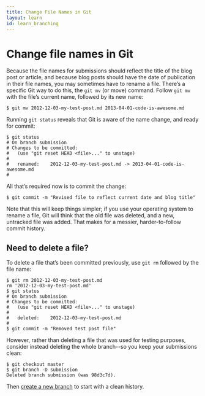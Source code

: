 ```yaml
---
title: Change File Names in Git
layout: learn
id: learn_branching
---
```


# Change file names in Git

Because the file names for submissions should reflect the title of the blog post or article, and
because blog posts should have the date of publication in their file names, you may sometimes have
to rename a file. There’s a specific Git way to do this, the `git mv` (or move) command. Follow
`git mv` with the file’s current name, followed by its new name:

    $ git mv 2012-12-03-my-test-post.md 2013-04-01-code-is-awesome.md

Running `git status` reveals that Git is aware of the name change, and ready for commit:

    $ git status
    # On branch submission
    # Changes to be committed:
    #   (use "git reset HEAD <file>..." to unstage)
    #
    #	renamed:    2012-12-03-my-test-post.md -> 2013-04-01-code-is-awesome.md
    #

All that’s required now is to commit the change:

    $ git commit -m "Revised file to reflect current date and blog title"

Note that this will keep things simpler; if you use your operating system to rename a file, Git
will think that the old file was deleted, and a new, untracked file was added. That makes for a
messier, harder-to-follow commit history.

## Need to delete a file?

To delete a file that’s been committed previously, use `git rm` followed by the file name:

    $ git rm 2012-12-03-my-test-post.md
    rm '2012-12-03-my-test-post.md'
    $ git status
    # On branch submission
    # Changes to be committed:
    #   (use "git reset HEAD <file>..." to unstage)
    #
    #	deleted:    2012-12-03-my-test-post.md
    #
    $ git commit -m "Removed test post file"

However, rather than deleting a file that was used for testing purposes, consider instead deleting
the whole branch--so you keep your submissions clean:

    $ git checkout master
    $ git branch -D submission
    Deleted branch submission (was 98d3c7d).

Then [create a new branch](/learn/branching.html) to start with a clean history.
